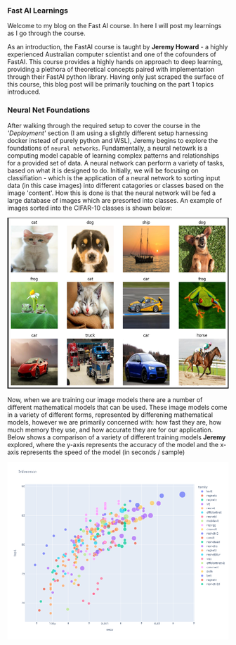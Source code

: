 ### Fast AI Learnings

Welcome to my blog on the Fast AI course. In here I will post my learnings as I go through the course.

As an introduction, the FastAI course is taught by **Jeremy Howard** - a highly experienced Australian computer scientist and one of the cofounders of FastAI. This course provides a highly hands on approach to deep learning, providing a plethora of theoretical concepts paired with implementation through their FastAI python library. Having only just scraped the surface of this course, this blog post will be primarily touching on the part 1 topics introduced.

### Neural Net Foundations

After walking through the required setup to cover the course in the *'Deployment'* section (I am using a slightly different setup harnessing docker instead of purely python and WSL), Jeremy begins to explore the foundations of `neural networks`. Fundamentally, a neural netowrk is a computing model capable of learning complex patterns and relationships for a provided set of data. A neural network can perform a variety of tasks, based on what it is designed to do. Initially, we will be focusing on classifiation - which is the application of a neural network to sorting input data (in this case images) into different catagories or classes based on the image 'content'. How this is done is that the neural network will be fed a large database of images which are presorted into classes. An example of images sorted into the CIFAR-10 classes is shown below:

![Example image set.](/images/image_set_example.PNG)

Now, when we are training our image models there are a number of different mathematical models that can be used. These image models come in a variety of different forms, represented by differening mathematical models, however we are primarily concerned with: how fast they are, how much memory they use, and how accurate they are for our application. Below shows a comparison of a variety of different training models **Jeremy** explored, where the y-axis represents the accuracy of the model and the x-axis represents the speed of the model (in seconds / sample)

![Training model speed](/images/newplot.png)
